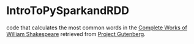 # IntroToPySparkandRDD
code that calculates the most common words in the [Complete Works of William Shakespeare](http://www.gutenberg.org/ebooks/100) retrieved from [Project Gutenberg](http://www.gutenberg.org/wiki/Main_Page).
